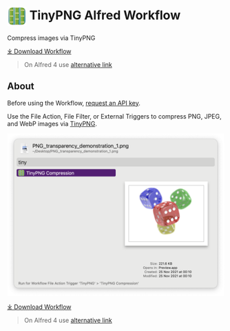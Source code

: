 # <img src='Workflow/icon.png' width='45' align='center' alt='icon'> TinyPNG Alfred Workflow

Compress images via TinyPNG

<a href='https://github.com/alfredapp/tinypng-workflow/releases/latest/download/TinyPNG.alfredworkflow'>⤓ Download Workflow</a>

> On Alfred 4 use <a href='https://github.com/alfredapp/tinypng-workflow/releases/download/2022.3/TinyPNG.alfredworkflow'>alternative link</a>

## About

Before using the Workflow, [request an API key](https://tinypng.com/developers).

Use the File Action, File Filter, or External Triggers to compress PNG, JPEG, and WebP images via [TinyPNG](https://tinypng.com/).

![Alfred File Action for TinyPNG Compression](Workflow/images/about/fileaction.png)

<a href='https://github.com/alfredapp/tinypng-workflow/releases/latest/download/TinyPNG.alfredworkflow'>⤓ Download Workflow</a>

> On Alfred 4 use <a href='https://github.com/alfredapp/tinypng-workflow/releases/download/2022.3/TinyPNG.alfredworkflow'>alternative link</a>

